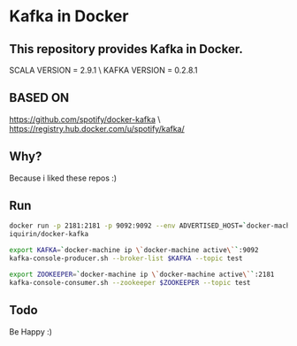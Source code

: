 Kafka in Docker
===

This repository provides Kafka in Docker.
---
SCALA VERSION = 2.9.1 \ KAFKA VERSION = 0.2.8.1

BASED ON
---
https://github.com/spotify/docker-kafka \ https://registry.hub.docker.com/u/spotify/kafka/

Why?
---
Because i liked these repos :)

Run
---

```bash
docker run -p 2181:2181 -p 9092:9092 --env ADVERTISED_HOST=`docker-machine ip \`docker-machine active\`` --env ADVERTISED_PORT=9092
iquirin/docker-kafka
```

```bash
export KAFKA=`docker-machine ip \`docker-machine active\``:9092
kafka-console-producer.sh --broker-list $KAFKA --topic test
```

```bash
export ZOOKEEPER=`docker-machine ip \`docker-machine active\``:2181
kafka-console-consumer.sh --zookeeper $ZOOKEEPER --topic test
```

Todo
---
Be Happy :)
